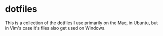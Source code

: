 dotfiles
========

This is a collection of the dotfiles I use primarily on the Mac, in Ubuntu, but in Vim's case it's files also get used on Windows.
